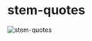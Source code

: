 # stem-quotes

![stem-quotes](https://user-images.githubusercontent.com/98422749/164083209-5b2a3e35-1c68-4b2f-83c8-aaca0cf8a81c.png)
